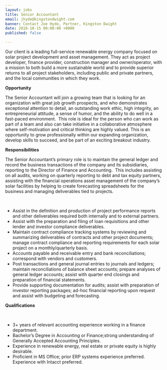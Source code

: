 ```yaml
---
layout: jobs
title: Senior Accountant
email: jhyde@kingstondwight.com
banner: Contact Joe Hyde, Partner, Kingston Dwight
date: 2018-10-15 00:00:00 +0000
published: false

---
```

Our client is a leading full-service renewable energy company focused on solar project development and asset management. They act as project developer, finance provider, construction manager and owner/operator, with a mission to both build a more sustainable world and to provide superior returns to all project stakeholders, including public and private partners, and the local communities in which they work. 

**Opportunity** 

The Senior Accountant will join a growing team that is looking for an organization with great job growth prospects, and who demonstrates exceptional attention to detail, an outstanding work ethic, high integrity, an entrepreneurial attitude, a sense of humor, and the ability to do well in a fast-paced environment.  This role is ideal for the person who can work as part of a team and also can take initiative in a collaborative atmosphere where self-motivation and critical thinking are highly valued. This is an opportunity to grow professionally within our expanding organization, develop skills to succeed, and be part of an exciting breakout industry.  

**Responsibilities**

The Senior Accountant’s primary role is to maintain the general ledger and record the business transactions of the company and its subsidiaries, reporting to the Director of Finance and Accounting.  This includes assisting on all audits, working on quarterly reporting to debt and tax equity partners, assisting with the financial operations asset management of the company’s solar facilities by helping to create forecasting spreadsheets for the business and managing deliverables tied to projects.

 

* Assist in the definition and production of project performance reports and other deliverables required both internally and to external partners. 
* Assist with the preparation and filing of loan requisitions and other lender and      investor compliance deliverables.
* Maintain contract compliance tracking systems by reviewing and summarizing      deliverables of contracts and other project documents; manage contract      compliance and reporting requirements for each solar project on a      monthly/quarterly basis.
* Accounts payable and receivable entry and bank reconciliations; correspond with      vendors and customers.
* Post transactions and general journal entries to journals and ledgers; maintain      reconciliations of balance sheet accounts; prepare analyses of general      ledger accounts; assist with quarter end closings and preparation of      financial statements.
* Provide supporting documentation for audits; assist with preparation of investor      reporting packages; ad-hoc financial reporting upon request and assist      with budgeting and forecasting.

**Qualifications**

 

* 3+ years of relevant accounting experience working in a finance department.
* Bachelor’s Degree in Accounting or Finance;strong understanding of Generally Accepted Accounting Principles.
* Experience in renewable energy, real estate or private equity is highly desirable.
* Proficient in MS Office; prior ERP systems experience preferred.  Experience with Intacct preferred.